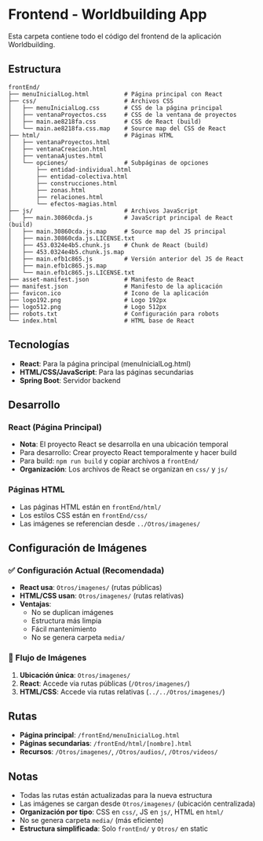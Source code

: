 # Frontend - Worldbuilding App

Esta carpeta contiene todo el código del frontend de la aplicación Worldbuilding.

## Estructura

```
frontEnd/
├── menuInicialLog.html          # Página principal con React
├── css/                         # Archivos CSS
│   ├── menuInicialLog.css       # CSS de la página principal
│   ├── ventanaProyectos.css     # CSS de la ventana de proyectos
│   ├── main.ae8218fa.css        # CSS de React (build)
│   └── main.ae8218fa.css.map    # Source map del CSS de React
├── html/                        # Páginas HTML
│   ├── ventanaProyectos.html
│   ├── ventanaCreacion.html
│   ├── ventanaAjustes.html
│   └── opciones/                # Subpáginas de opciones
│       ├── entidad-individual.html
│       ├── entidad-colectiva.html
│       ├── construcciones.html
│       ├── zonas.html
│       ├── relaciones.html
│       └── efectos-magias.html
├── js/                          # Archivos JavaScript
│   ├── main.30860cda.js         # JavaScript principal de React (build)
│   ├── main.30860cda.js.map     # Source map del JS principal
│   ├── main.30860cda.js.LICENSE.txt
│   ├── 453.0324e4b5.chunk.js    # Chunk de React (build)
│   ├── 453.0324e4b5.chunk.js.map
│   ├── main.efb1c865.js         # Versión anterior del JS de React
│   ├── main.efb1c865.js.map
│   └── main.efb1c865.js.LICENSE.txt
├── asset-manifest.json          # Manifesto de React
├── manifest.json                # Manifesto de la aplicación
├── favicon.ico                  # Icono de la aplicación
├── logo192.png                  # Logo 192px
├── logo512.png                  # Logo 512px
├── robots.txt                   # Configuración para robots
└── index.html                   # HTML base de React
```

## Tecnologías

- **React**: Para la página principal (menuInicialLog.html)
- **HTML/CSS/JavaScript**: Para las páginas secundarias
- **Spring Boot**: Servidor backend

## Desarrollo

### React (Página Principal)
- **Nota**: El proyecto React se desarrolla en una ubicación temporal
- Para desarrollo: Crear proyecto React temporalmente y hacer build
- Para build: `npm run build` y copiar archivos a `frontEnd/`
- **Organización**: Los archivos de React se organizan en `css/` y `js/`

### Páginas HTML
- Las páginas HTML están en `frontEnd/html/`
- Los estilos CSS están en `frontEnd/css/`
- Las imágenes se referencian desde `../Otros/imagenes/`

## Configuración de Imágenes

### ✅ Configuración Actual (Recomendada)
- **React usa**: `Otros/imagenes/` (rutas públicas)
- **HTML/CSS usan**: `Otros/imagenes/` (rutas relativas)
- **Ventajas**:
  - No se duplican imágenes
  - Estructura más limpia
  - Fácil mantenimiento
  - No se genera carpeta `media/`

### 🔄 Flujo de Imágenes
1. **Ubicación única**: `Otros/imagenes/`
2. **React**: Accede via rutas públicas (`/Otros/imagenes/`)
3. **HTML/CSS**: Accede via rutas relativas (`../../Otros/imagenes/`)

## Rutas

- **Página principal**: `/frontEnd/menuInicialLog.html`
- **Páginas secundarias**: `/frontEnd/html/[nombre].html`
- **Recursos**: `/Otros/imagenes/`, `/Otros/audios/`, `/Otros/videos/`

## Notas

- Todas las rutas están actualizadas para la nueva estructura
- Las imágenes se cargan desde `Otros/imagenes/` (ubicación centralizada)
- **Organización por tipo**: CSS en `css/`, JS en `js/`, HTML en `html/`
- No se genera carpeta `media/` (más eficiente)
- **Estructura simplificada**: Solo `frontEnd/` y `Otros/` en static 